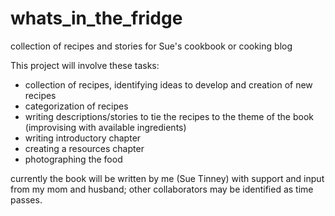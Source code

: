 # whats_in_the_fridge
collection of recipes and stories for Sue's cookbook or cooking blog

This project will involve these tasks:
- collection of recipes, identifying ideas to develop and creation of new recipes
- categorization of recipes
- writing descriptions/stories to tie the recipes to the theme of the book (improvising with available ingredients)
- writing introductory chapter
- creating a resources chapter
- photographing the food

currently the book will be written by me (Sue Tinney) with support and input from my mom and husband; other collaborators may be identified as time passes.
